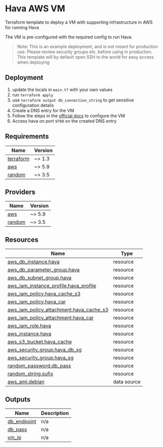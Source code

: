 # Hava AWS VM

Terraform template to deploy a VM with supporting infrastructure in AWS for running Hava

The VM is pre-configured with the required config to run Hava. 

> Note: This is an example deployment, and is not meant for production use. Please review security groups etc. before using in production. This template will by default open SSH to the world for easy access when deploying

## Deployment

1. update the locals in `main.tf` with your own values
2. run `terraform apply`
3. use `terraform output db_connection_string` to get sensitive configuration details 
4. Create a DNS entry for the VM
5. Follow the steps in the [official docs](https://developer.hava.io/self-hosted/single-instance/installation/aws-virtual-machine#5-configure-the-vm) to configure the VM
6. Access hava on port `9700` on the created DNS entry


<!-- BEGIN_TF_DOCS -->
## Requirements

| Name | Version |
|------|---------|
| <a name="requirement_terraform"></a> [terraform](#requirement\_terraform) | ~> 1.3 |
| <a name="requirement_aws"></a> [aws](#requirement\_aws) | ~> 5.9 |
| <a name="requirement_random"></a> [random](#requirement\_random) | ~> 3.5 |

## Providers

| Name | Version |
|------|---------|
| <a name="provider_aws"></a> [aws](#provider\_aws) | ~> 5.9 |
| <a name="provider_random"></a> [random](#provider\_random) | ~> 3.5 |

## Resources

| Name | Type |
|------|------|
| [aws_db_instance.hava](https://registry.terraform.io/providers/hashicorp/aws/latest/docs/resources/db_instance) | resource |
| [aws_db_parameter_group.hava](https://registry.terraform.io/providers/hashicorp/aws/latest/docs/resources/db_parameter_group) | resource |
| [aws_db_subnet_group.hava](https://registry.terraform.io/providers/hashicorp/aws/latest/docs/resources/db_subnet_group) | resource |
| [aws_iam_instance_profile.hava_profile](https://registry.terraform.io/providers/hashicorp/aws/latest/docs/resources/iam_instance_profile) | resource |
| [aws_iam_policy.hava_cache_s3](https://registry.terraform.io/providers/hashicorp/aws/latest/docs/resources/iam_policy) | resource |
| [aws_iam_policy.hava_car](https://registry.terraform.io/providers/hashicorp/aws/latest/docs/resources/iam_policy) | resource |
| [aws_iam_policy_attachment.hava_cache_s3](https://registry.terraform.io/providers/hashicorp/aws/latest/docs/resources/iam_policy_attachment) | resource |
| [aws_iam_policy_attachment.hava_car](https://registry.terraform.io/providers/hashicorp/aws/latest/docs/resources/iam_policy_attachment) | resource |
| [aws_iam_role.hava](https://registry.terraform.io/providers/hashicorp/aws/latest/docs/resources/iam_role) | resource |
| [aws_instance.hava](https://registry.terraform.io/providers/hashicorp/aws/latest/docs/resources/instance) | resource |
| [aws_s3_bucket.hava_cache](https://registry.terraform.io/providers/hashicorp/aws/latest/docs/resources/s3_bucket) | resource |
| [aws_security_group.hava_db_sg](https://registry.terraform.io/providers/hashicorp/aws/latest/docs/resources/security_group) | resource |
| [aws_security_group.hava_sg](https://registry.terraform.io/providers/hashicorp/aws/latest/docs/resources/security_group) | resource |
| [random_password.db_pass](https://registry.terraform.io/providers/hashicorp/random/latest/docs/resources/password) | resource |
| [random_string.sufix](https://registry.terraform.io/providers/hashicorp/random/latest/docs/resources/string) | resource |
| [aws_ami.debian](https://registry.terraform.io/providers/hashicorp/aws/latest/docs/data-sources/ami) | data source |

## Outputs

| Name | Description |
|------|-------------|
| <a name="output_db_endpoint"></a> [db\_endpoint](#output\_db\_endpoint) | n/a |
| <a name="output_db_pass"></a> [db\_pass](#output\_db\_pass) | n/a |
| <a name="output_vm_ip"></a> [vm\_ip](#output\_vm\_ip) | n/a |
<!-- END_TF_DOCS -->